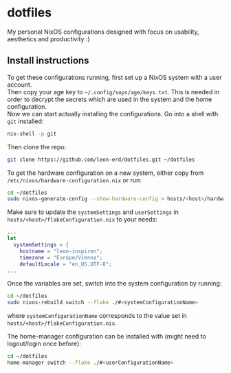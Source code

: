 # dotfiles

My personal NixOS configurations designed with focus on usability, aesthetics and productivity :)

## Install instructions

To get these configurations running, first set up a NixOS system with a user account. \
Then copy your age key to `~/.config/sops/age/keys.txt`. This is needed in order to decrypt the secrets which are used in the system and the home configuration. \
Now we can start actually installing the configurations. Go into a shell with `git` installed:
```bash
nix-shell -p git
```

Then clone the repo:
```bash
git clone https://github.com/leon-erd/dotfiles.git ~/dotfiles
```

To get the hardware configuration on a new system, either copy from `/etc/nixos/hardware-configuration.nix` or run:
```bash
cd ~/dotfiles
sudo nixos-generate-config --show-hardware-config > hosts/<host>/hardware-configuration.nix
```

Make sure to update the `systemSettings` and `userSettings` in `hosts/<host>/flakeConfiguration.nix` to your needs:
```nix
...
let
  systemSettings = {
    hostname = "leon-inspiron";
    timezone = "Europe/Vienna";
    defaultLocale = "en_US.UTF-8";
...
```

Once the variables are set, switch into the system configuration by running:
```bash
cd ~/dotfiles
sudo nixos-rebuild switch --flake ./#<systemConfigurationName>
```
where `systemConfigurationName` corresponds to the value set in `hosts/<host>/flakeConfiguration.nix`.

The home-manager configuration can be installed with (might need to logout/login once before):
```bash
cd ~/dotfiles
home-manager switch --flake ./#<userConfigurationName>
```
